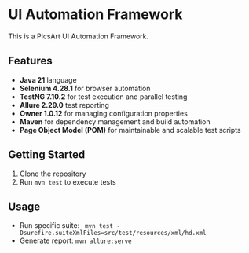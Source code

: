 # UI Automation Framework

This is a PicsArt UI Automation Framework.

## Features
- **Java 21** language
- **Selenium 4.28.1** for browser automation
- **TestNG 7.10.2** for test execution and parallel testing
- **Allure 2.29.0** test reporting
- **Owner 1.0.12** for managing configuration properties
- **Maven** for dependency management and build automation
- **Page Object Model (POM)** for maintainable and scalable test scripts

## Getting Started
1. Clone the repository
2. Run `mvn test` to execute tests

## Usage
- Run specific suite: ` mvn test -Dsurefire.suiteXmlFiles=src/test/resources/xml/hd.xml`
- Generate report: `mvn allure:serve`